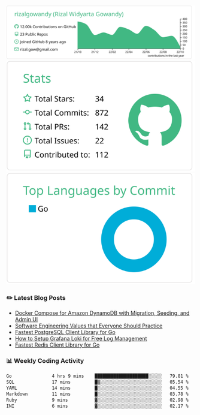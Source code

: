 ![profile-details](profile-summary-card-output/vue/0-profile-details.svg)
![stats](profile-summary-card-output/vue/3-stats.svg)
![most-commit-language](profile-summary-card-output/vue/2-most-commit-language.svg)

### :pencil2: Latest Blog Posts
<!-- BLOG-POST-LIST:START -->
- [Docker Compose for Amazon DynamoDB with Migration, Seeding, and Admin UI](https://medium.com/geekculture/docker-compose-for-amazon-dynamodb-with-migration-seeding-and-admin-ui-db11a348cc6a?source=rss-5763b0f1aba6------2)
- [Software Engineering Values that Everyone Should Practice](https://levelup.gitconnected.com/software-engineering-values-that-everyone-should-practice-c980d00cd103?source=rss-5763b0f1aba6------2)
- [Fastest PostgreSQL Client Library for Go](https://levelup.gitconnected.com/fastest-postgresql-client-library-for-go-579fa97909fb?source=rss-5763b0f1aba6------2)
- [How to Setup Grafana Loki for Free Log Management](https://levelup.gitconnected.com/how-to-setup-grafana-loki-for-free-log-management-ceb60558503c?source=rss-5763b0f1aba6------2)
- [Fastest Redis Client Library for Go](https://levelup.gitconnected.com/fastest-redis-client-library-for-go-7993f618f5ab?source=rss-5763b0f1aba6------2)
<!-- BLOG-POST-LIST:END -->

### 📊 Weekly Coding Activity
<!--START_SECTION:waka-->

```text
Go               4 hrs 9 mins    ████████████████████░░░░░   79.81 %
SQL              17 mins         █▒░░░░░░░░░░░░░░░░░░░░░░░   05.54 %
YAML             14 mins         █░░░░░░░░░░░░░░░░░░░░░░░░   04.55 %
Markdown         11 mins         █░░░░░░░░░░░░░░░░░░░░░░░░   03.78 %
Ruby             9 mins          ▓░░░░░░░░░░░░░░░░░░░░░░░░   02.98 %
INI              6 mins          ▓░░░░░░░░░░░░░░░░░░░░░░░░   02.17 %
```

<!--END_SECTION:waka-->

